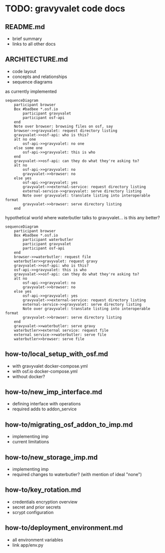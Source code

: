 # TODO: gravyvalet code docs

## README.md
- brief summary
- links to all other docs

## ARCHITECTURE.md
- code layout
- concepts and relationships
- sequence diagrams

as currently implemented
```mermaid
sequenceDiagram
    participant browser
    Box #badbee *.osf.io
        participant gravyvalet
        participant osf-api
    end
    Note over browser: browsing files on osf, say
    browser->>gravyvalet: request directory listing
    gravyvalet->>osf-api: who is this?
    alt no one
        osf-api->>gravyvalet: no one
    else some one
        osf-api->>gravyvalet: this is who
    end
    gravyvalet->>osf-api: can they do what they're asking to?
    alt no
        osf-api->>gravyvalet: no
        gravyvalet->>browser: no
    else yes
        osf-api->>gravyvalet: yes
        gravyvalet->>external-service: request directory listing
        external-service->>gravyvalet: serve directory listing
        Note over gravyvalet: translate listing into interoperable format
        gravyvalet->>browser: serve directory listing
    end
```

hypothetical world where waterbutler talks to gravyvalet... is this any better?
```mermaid
sequenceDiagram
    participant browser
    Box #badbee *.osf.io
        participant waterbutler
        participant gravyvalet
        participant osf-api
    end
    browser->>waterbutler: request file
    waterbutler>>gravyvalet: request gravy
    gravyvalet->>osf-api: who is this?
    osf-api->>gravyvalet: this is who
    gravyvalet->>osf-api: can they do what they're asking to?
    alt no
        osf-api->>gravyvalet: no
        gravyvalet->>browser: no
    else yes
        osf-api->>gravyvalet: yes
        gravyvalet->>external-service: request directory listing
        external-service->>gravyvalet: serve directory listing
        Note over gravyvalet: translate listing into interoperable format
        gravyvalet->>browser: serve directory listing
    end
    gravyvalet->>waterbutler: serve gravy
    waterbutler>>external service: request file
    external service->>waterbutler: serve file
    waterbutler>>browser: serve file
```


## how-to/local_setup_with_osf.md
- with gravyvalet docker-compose.yml
- with osf.io docker-compose.yml
- without docker?

## how-to/new_imp_interface.md
- defining interface with operations
- required adds to addon_service

## how-to/migrating_osf_addon_to_imp.md
- implementing imp
- current limitations

## how-to/new_storage_imp.md
- implementing imp
- required changes to waterbutler? (with mention of ideal "none")

## how-to/key_rotation.md
- credentials encryption overview
- secret and prior secrets
- scrypt configuration

## how-to/deployment_environment.md
- all environment variables
- link app/env.py
